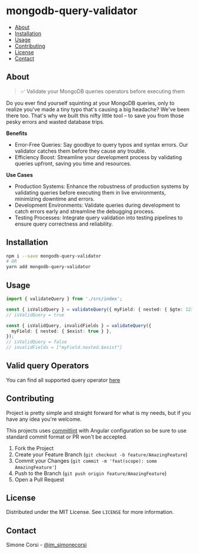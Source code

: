 # mongodb-query-validator

<!-- PROJECT SHIELDS -->

<!-- ![tests](https://github.com/simonecorsi/mongodb-query-validator/workflows/test/badge.svg) -->

<!-- toc -->

- [About](#about-the-project)
- [Installation](#installation)
- [Usage](#usage)
- [Contributing](#contributing)
- [License](#license)
- [Contact](#contact)

<!-- tocstop -->

## About

> ✅ Validate your MongoDB queries operators before executing them

Do you ever find yourself squinting at your MongoDB queries, only to realize you've made a tiny typo that's causing a big headache? We've been there too. That's why we built this nifty little tool – to save you from those pesky errors and wasted database trips.

**Benefits**

- Error-Free Queries: Say goodbye to query typos and syntax errors. Our validator catches them before they cause any trouble.
- Efficiency Boost: Streamline your development process by validating queries upfront, saving you time and resources.

**Use Cases**

- Production Systems: Enhance the robustness of production systems by validating queries before executing them in live environments, minimizing downtime and errors.
- Development Environments: Validate queries during development to catch errors early and streamline the debugging process.
- Testing Processes: Integrate query validation into testing pipelines to ensure query correctness and reliability.

<!-- GETTING STARTED -->

## Installation

```sh
npm i --save mongodb-query-validator
# OR
yarn add mongodb-query-validator
```

<!-- USAGE EXAMPLES -->

## Usage

```ts
import { validateQuery } from './src/index';

const { isValidQuery } = validateQuery({ myField: { nested: { $gte: 123 } } });
// isValidQuery = true

const { isValidQuery, invalidFields } = validateQuery({
  myField: { nested: { $exist: true } },
});
// isValidQuery = false
// invalidFields = ["myField.nexted.$exist"]
```

## Valid query Operators

You can find all supported query operator [here](./src/allowed.ts)

## Contributing

Project is pretty simple and straight forward for what is my needs, but if you have any idea you're welcome.

This projects uses [commitlint](https://commitlint.js.org/) with Angular configuration so be sure to use standard commit format or PR won't be accepted.

1. Fork the Project
2. Create your Feature Branch (`git checkout -b feature/AmazingFeature`)
3. Commit your Changes (`git commit -m 'feat(scope): some AmazingFeature'`)
4. Push to the Branch (`git push origin feature/AmazingFeature`)
5. Open a Pull Request

<!-- LICENSE -->

## License

Distributed under the MIT License. See `LICENSE` for more information.

<!-- CONTACT -->

## Contact

Simone Corsi - [@im_simonecorsi](https://twitter.com/im_simonecorsi)
